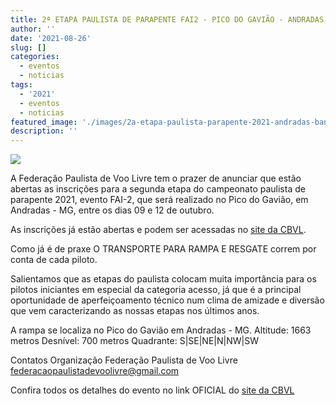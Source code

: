 ```yaml
---
title: 2ª ETAPA PAULISTA DE PARAPENTE FAI2 - PICO DO GAVIÃO - ANDRADAS - MG
author: ''
date: '2021-08-26'
slug: []
categories:
  - eventos
  - noticias
tags:
  - '2021'
  - eventos
  - noticias
featured_image: './images/2a-etapa-paulista-parapente-2021-andradas-banner.jpg'
description: ''
---
```



![](/images/2a-etapa-paulista-parapente-2021-andradas-banner.jpg)

A Federação Paulista de Voo Livre tem o prazer de anunciar que estão abertas as inscrições para a segunda etapa do campeonato paulista de parapente 2021, evento FAI-2, que será realizado no Pico do Gavião, em Andradas - MG, entre os dias 09 e 12 de outubro.

As inscrições já estão abertas e podem ser acessadas no <a href="http://eventos.cbvl.esp.br/pt/eventos/356-2-etapa-paulista-de-parapente-pico-do-gaviao-andradas-mg#inscricoes" target="_blank">site da CBVL</a>.

Como já é de praxe O TRANSPORTE PARA RAMPA E RESGATE correm por conta de cada piloto.  

Salientamos que as etapas do paulista colocam muita importância para os pilotos iniciantes em especial da categoria acesso, já que é a principal oportunidade de aperfeiçoamento técnico num clima de amizade e diversão que vem caracterizando as nossas etapas nos últimos anos.

A rampa se localiza no Pico do Gavião em Andradas - MG.
Altitude: 1663 metros
Desnível: 700 metros
Quadrante: S|SE|NE|N|NW|SW

Contatos Organização
Federação Paulista de Voo Livre
federacaopaulistadevoolivre@gmail.com

Confira todos os detalhes do evento no link OFICIAL do <a href="http://eventos.cbvl.esp.br/pt/eventos/356-2-etapa-paulista-de-parapente-pico-do-gaviao-andradas-mg#info" target="_blank">site da CBVL</a>